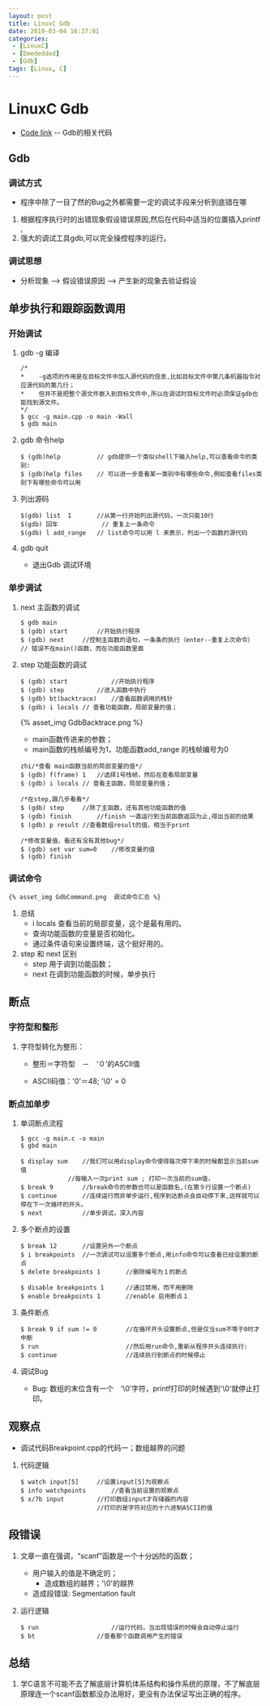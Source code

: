 ```yaml
---
layout: post
title: LinuxC Gdb
date: 2019-03-04 16:37:01
categories: 
 - [LinuxC] 
 - [Emededded]
 - [Gdb]
tags: [Linux, C]
---
```


# LinuxC Gdb

+ [Code link](https://github.com/quronghui/LinuxC.git) -- Gdb的相关代码

## Gdb

### 调试方式

+ 程序中除了一目了然的Bug之外都需要一定的调试手段来分析到底错在哪

1. 根据程序执行时的出错现象假设错误原因,然后在代码中适当的位置插入printf ,
2. 强大的调试工具gdb,可以完全操控程序的运行。

### 调试思想

+ 分析现象 --> 假设错误原因 --> 产生新的现象去验证假设

## 单步执行和跟踪函数调用

### 开始调试

1. gdb -g 编译

   ```
   /*
   *	-g选项的作用是在目标文件中加入源代码的信息,比如目标文件中第几条机器指令对应源代码的第几行；
   *	但并不是把整个源文件嵌入到目标文件中,所以在调试时目标文件时必须保证gdb也能找到源文件。
   */
   $ gcc -g main.cpp -o main -Wall 
   $ gdb main
   ```

2. gdb 命令help

   ```
   $ (gdb)help			// gdb提供一个类似shell下输入help,可以查看命令的类别:
   $ (gdb)help files	// 可以进一步查看某一类别中有哪些命令,例如查看files类别下有哪些命令可以用
   ```

3. 列出源码

   ```
   $(gdb) list	1 		//从第一行开始列出源代码，一次只能10行
   $(gdb) 回车			// 重复上一条命令
   $(gdb) l add_range	// list命令可以用 l 来表示，列出一个函数的源代码
   ```

4. gdb quit 

   + 退出Gdb 调试环境

### 单步调试

1. next 主函数的调试

   ```
   $ gdb main
   $ (gdb) start		//开始执行程序
   $ (gdb) next		//控制主函数的语句，一条条的执行（enter--重复上次命令）
   // 错误不在main()函数，而在功能函数里面
   ```

2. step 功能函数的调试

   ```
   $ (gdb) start			//开始执行程序
   $ (gdb) step			//进入函数中执行
   $ (gdb) bt(backtrace)	//查看函数调用的栈针
   $ (gdb) i locals	// 查看功能函数，局部变量的值；
   ```

   {% asset_img GdbBacktrace.png %}

   + main函数传进来的参数；
   + main函数的栈帧编号为1，功能函数add_range 的栈帧编号为0

   ```
   zhi/*查看 main函数当前的局部变量的值*/
   $ (gdb) f(frame) 1	//选择1号栈帧，然后在查看局部变量
   $ (gdb) i locals	// 查看主函数，局部变量的值；
   
   /*在step,跟几步看看*/
   $ (gdb) step		//除了主函数，还有其他功能函数的值
   $ (gdb) finish		//finish 一直运行到当前函数返回为止,得出当前的结果
   $ (gdb) p result	//查看数组result的值，相当于print
   
   /*修改变量值，看还有没有其他bug*/
   $ (gdb) set var sum=0	//修改变量的值
   $ (gdb) finish
   ```

### 调试命令

 	{% asset_img GdbCommand.png  调试命令汇总 %}

1. 总结
   + i locals 查看当前的局部变量，这个是最有用的。
   + 查询功能函数的变量是否初始化。
   + 通过条件语句来设置终端，这个挺好用的。
2. step 和 next 区别
   + step 用于调到功能函数；
   + next 在调到功能函数的时候，单步执行

## 断点

### 字符型和整形

1. 字符型转化为整形：

   + 整形＝字符型　－　‘０’的ASCII值

   + ASCII码值：'0'＝48; '\0' = 0

### 断点加单步

1. 单词断点流程

   ```
   $ gcc -g main.c -o main
   $ gbd main
   
   $ display sum	//我们可以用display命令使得每次停下来的时候都显示当前sum值
   				//每输入一次print sum ; 打印一次当前的sum值，
   $ break 9		//break命令的参数也可以是函数名,(在第９行设置一个断点)
   $ continue		//连续运行而非单步运行,程序到达断点会自动停下来,这样就可以停在下一次循环的开头。
   $ next 			//单步调试，深入内容
   ```

2. 多个断点的设置

   ```
   $ break 12		//设置另外一个断点
   $ i breakpoints	//一次调试可以设置多个断点,用info命令可以查看已经设置的断点
   $ delete breakpoints 1		//删除编号为１的断点
   
   $ disable breakpoints 1		//通过禁用，而不用删除
   $ enable breakpoints 1		//enable 启用断点１
   ```

3. 条件断点

   ```
   $ break 9 if sum != 0		//在循环开头设置断点,但是仅当sum不等于0时才中断
   $ run 						//然后用run命令,重新从程序开头连续执行:
   $ continue					//连续执行到断点的时候停止
   ```

4. 调试Bug

   + Bug: 数组的末位含有一个　‘\0’字符，printf打印的时候遇到'\0'就停止打印。

## 观察点

+ 调试代码Breakpoint.cpp的代码一；数组越界的问题

1. 代码逻辑

   ```
   $ watch input[5]		//设置input[5]为观察点
   $ info watchpoints		//查看当前设置的观察点
   $ x/7b input			//打印数组input才存储器的内容
   						//打印的是字符对应的十六进制ASCII的值
   ```

## 段错误

1. 文章一直在强调，“scanf”函数是一个十分凶险的函数；

   + 用户输入的值是不确定的；
     + 造成数组的越界；'\0'的越界
   + 造成段错误: Segmentation fault

2. 运行逻辑

   ```
   $ run					//运行代码，当出现错误的时候会自动停止运行
   $ bt					//查看那个函数调用产生的错误
   ```

## 总结

1. 学C语言不可能不去了解底层计算机体系结构和操作系统的原理，不了解底层原理连一个scanf函数都没办法用好，更没有办法保证写出正确的程序。